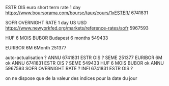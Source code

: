 ESTR OIS
euro short term rate 
1 day
https://www.boursorama.com/bourse/taux/cours/1xESTER/
6741831


SOFR OVERNIGHT RATE
1 day
US 
USD
https://www.newyorkfed.org/markets/reference-rates/sofr
5967593


HUF 6 MOIS BUBOR
Budapest
6 months
549433


EURIBOR 6M
6Month
251377


auto-actualisation ?
ANNU 	6741831 ESTR OIS              ?
SEME 	251377 	EURIBOR 6M            ok
ANNU 	6741831 ESTR OIS              ?
SEME 	549433  HUF 6 MOIS BUBOR      ok
ANNU 	5967593 SOFR OVERNIGHT RATE   ?
INFI 	6741831 ESTR OIS              ?


on ne dispose que de la valeur des indices pour la date du jour
